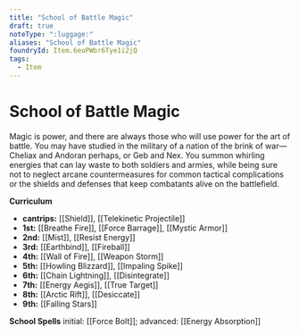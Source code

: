 ```yaml
---
title: "School of Battle Magic"
draft: true
noteType: ":luggage:"
aliases: "School of Battle Magic"
foundryId: Item.6eoPWbr6Tye1i2jQ
tags:
  - Item
---
```


# School of Battle Magic

Magic is power, and there are always those who will use power for the art of battle. You may have studied in the military of a nation of the brink of war—Cheliax and Andoran perhaps, or Geb and Nex. You summon whirling energies that can lay waste to both soldiers and armies, while being sure not to neglect arcane countermeasures for common tactical complications or the shields and defenses that keep combatants alive on the battlefield.

**Curriculum**

*   **cantrips:** [[Shield]], [[Telekinetic Projectile]]
*   **1st:** [[Breathe Fire]], [[Force Barrage]], [[Mystic Armor]]
*   **2nd:** [[Mist]], [[Resist Energy]]
*   **3rd:** [[Earthbind]], [[Fireball]]
*   **4th:** [[Wall of Fire]], [[Weapon Storm]]
*   **5th:** [[Howling Blizzard]], [[Impaling Spike]]
*   **6th:** [[Chain Lightning]], [[Disintegrate]]
*   **7th:** [[Energy Aegis]], [[True Target]]
*   **8th:** [[Arctic Rift]], [[Desiccate]]
*   **9th:** [[Falling Stars]]

**School Spells** initial: [[Force Bolt]]; advanced: [[Energy Absorption]]

